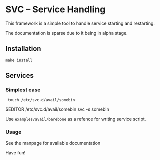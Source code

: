 # SVC – Service Handling

This framework is a simple tool to handle service starting and restarting.

The documentation is sparse due to it being in alpha stage.

## Installation

	make install

## Services
### Simplest case

	 touch /etc/svc.d/avail/somebin
   \$EDITOR /etc/svc.d/avail/somebin
	 svc -s somebin

Use `examples/avail/barebone` as a refence for writing service script.

### Usage

See the manpage for available documentation

Have fun!
